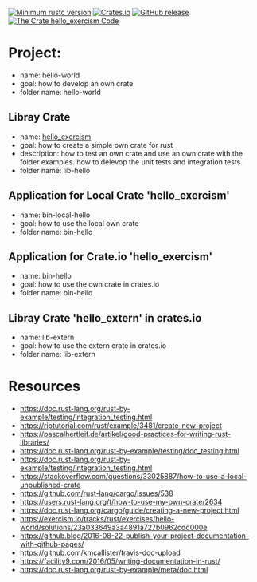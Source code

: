 [![Minimum rustc version](https://img.shields.io/badge/rustc-1.38+-brightgreen)](https://github.com/rust-lang/rust)
[![Crates.io](https://img.shields.io/crates/v/hello_exercism)](https://crates.io/crates/hello_exercism)
[![GitHub release](https://img.shields.io/github/v/release/cnruby/learn-rust-by-crates)](https://github.com/cnruby/learn-rust-by-crates/releases)
[![The Crate `hello_exercism` Code](https://img.shields.io/badge/crate-code-yellowgreen)](https://github.com/cnruby/learn-rust-by-crates/tree/master/hello-world)

# Project: 
- name: hello-world
- goal: how to develop an own crate
- folder name: hello-world

## Libray Crate
- name: [hello_exercism](https://crates.io/crates/hello_exercism) 
- goal: how to create a simple own crate for rust
- description: how to test an own crate and use an own crate with the folder examples. how to delevop the unit tests and integration tests.
- folder name: lib-hello

## Application for Local Crate 'hello_exercism'
- name: bin-local-hello
- goal: how to use the local own crate 
- folder name: bin-hello

## Application for Crate.io 'hello_exercism'
- name: bin-hello
- goal: how to use the own crate in crates.io 
- folder name: bin-hello

## Libray Crate 'hello_extern' in crates.io
- name: lib-extern
- goal: how to use the extern crate in crates.io 
- folder name: lib-extern

# Resources
- https://doc.rust-lang.org/rust-by-example/testing/integration_testing.html
- https://riptutorial.com/rust/example/3481/create-new-project
- https://pascalhertleif.de/artikel/good-practices-for-writing-rust-libraries/
- https://doc.rust-lang.org/rust-by-example/testing/doc_testing.html
- https://doc.rust-lang.org/rust-by-example/testing/integration_testing.html 
- https://stackoverflow.com/questions/33025887/how-to-use-a-local-unpublished-crate
- https://github.com/rust-lang/cargo/issues/538
- https://users.rust-lang.org/t/how-to-use-my-own-crate/2634
- https://doc.rust-lang.org/cargo/guide/creating-a-new-project.html
- https://exercism.io/tracks/rust/exercises/hello-world/solutions/23a033649a3a4891a727b0962cdd000e
- https://github.blog/2016-08-22-publish-your-project-documentation-with-github-pages/
- https://github.com/kmcallister/travis-doc-upload
- https://facility9.com/2016/05/writing-documentation-in-rust/
- https://doc.rust-lang.org/rust-by-example/meta/doc.html
